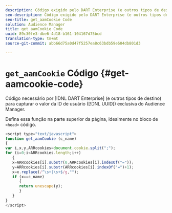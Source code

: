 ```yaml
---
description: Código exigido pelo DART Enterprise (e outros tipos de destino) para capturar o valor da ID de usuário exclusiva (UUID) do Audience Manager.
seo-description: Código exigido pelo DART Enterprise (e outros tipos de destino) para capturar o valor da ID de usuário exclusiva (UUID) do Audience Manager.
seo-title: get_aamCookie Code
solution: Audience Manager
title: get_aamCookie Code
uuid: 89c30fe3-dbe6-4d18-b161-104167d75bcd
translation-type: tm+mt
source-git-commit: abb66d75a0d47f5257ea8c63bdb59e604db801d3

---
```



# `get_aamCookie` Código {#get-aamcookie-code}

Código necessário por [!DNL DART Enterprise] (e outros tipos de destino) para capturar o valor da ID de usuário ([!DNL UUID]) exclusiva do Audience Manager.

Defina essa função na parte superior da página, idealmente no bloco de `<head>` código.

<!-- r_aam_de_cookie.xml -->

```js
<script type="text/javascript">
function get_aamCookie (c_name)
{
var i,x,y,ARRcookies=document.cookie.split(";");
for (i=0;i<ARRcookies.length;i++)
   {
   x=ARRcookies[i].substr(0,ARRcookies[i].indexOf("="));
   y=ARRcookies[i].substr(ARRcookies[i].indexOf("=")+1);
   x=x.replace(/^\s+|\s+$/g,"");
   if (x==c_name)
      { 
      return unescape(y);
      }
   }
}
</script>
```
